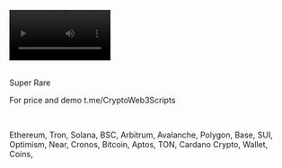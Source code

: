 <video src='https://github.com/user-attachments/assets/9b7f00cc-ce3e-4d38-84c5-282dbad6ccc8' width=180/><video />
<br />





<br />
Super Rare

For price and demo
t.me/CryptoWeb3Scripts

<br />

Ethereum, Tron, Solana, BSC, Arbitrum, Avalanche, Polygon, Base, SUI, Optimism, Near, Cronos, Bitcoin, Aptos, TON, Cardano
Crypto, Wallet, Coins,
